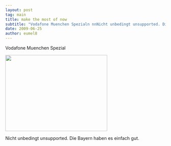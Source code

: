 ```yaml
---
layout: post
tag: main
title: make the most of now
subtitle: "Vodafone Muenchen Spezialn nnNicht unbedingt unsupported. Die Bayern haben es einfach gut."
date: 2009-06-25
author: eumel8
---
```


Vodafone Muenchen Spezial
<div class="image_block"><img src="http://blog.eumelnet.de/blogs/media/blogs/blog/vodafone.jpg" alt="" title="" width="320" height="240" /></div> 

Nicht unbedingt unsupported. Die Bayern haben es einfach gut.
